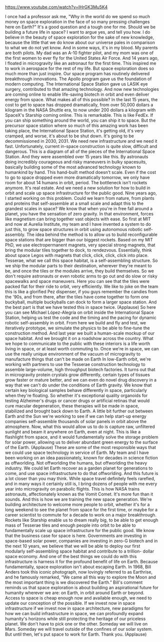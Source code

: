 https://www.youtube.com/watch?v=IHrGK3Mu5K4

I once had a professor ask me,
"Why in the world do we spend
so much money on space exploration
in the face of so many
pressing challenges here on Earth?"
It's a good question
and a tough one for me.
Should we be building
a future life in space?
I want to argue yes, and tell you how.
I do believe in the beauty
of space exploration
for the sake of new knowledge,
because the little that we do know
about our universe
pales in comparison
to what we do not yet know.
And in some ways, it's in my blood.
My parents are both pilots.
My dad was an A-10 fighter pilot,
and my mom was one
of the first women to ever fly
for the United States Air Force.
And 14 years ago,
I floated in microgravity
like an astronaut for the first time.
This inspired me to work
in aerospace for the rest of my life.
But space exploration does
so much more than just inspire.
Our space program has routinely
delivered breakthrough innovations.
The Apollo program gave us
the foundation of modern computing.
The International Space Station
gave us LASIK eye surgery,
contributed to that amazing technology.
And now new technologies are coming online
to enable life-saving biotech in orbit
and even deliver energy from space.
What makes all of this possible?
In the last 15 years,
the cost to get to space
has dropped dramatically,
from over 50,000 dollars a kilogram
in the NASA Shuttle era,
to now under 200 dollars a kilogram
with SpaceX's Starship coming online.
This is remarkable.
This is like FedEx.
If you can ship something
around the world,
you can ship it to space.
But the precursor space station
where so much of this amazing
work has been taking place,
the International Space Station,
it's getting old, it's very cramped,
and worse, it's about to be shut down.
It's going to be
decommissioned in 2030, 2031.
We need new infrastructure
and we need it fast.
Unfortunately, current
in-space construction is quite slow,
difficult and dangerous.
This is a diagram of all of the pieces
of the International Space Station.
And they were assembled
over 15 years like this.
By astronauts
doing incredibly courageous
and risky maneuvers
in bulky spacesuits,
basically building some
of the most advanced technology
known to humankind by hand.
This hand-built method doesn't scale.
Even if the cost to go to space
dropped even more dramatically tomorrow,
we only have room for about 14
humans in orbit, period.
The bottleneck isn't rockets anymore.
It's real estate.
And we need a new
solution for how to build in orbit
and scale up space infrastructure
for the public good.
Nine years ago, I started
working on this problem.
Could we learn from nature,
from plants and proteins
that self-assemble at a small scale
and adapt this to the grandest
scales in space?
We know that when you're in
free fall around a planet,
you have the sensation of zero gravity.
In that environment,
forces like magnetism can bring together
vast objects with ease.
So first at MIT
and now at Aurelia Institute,
my team and I have invented
a system to do just this,
to grow space structures in orbit
using autonomous robotic self-assembly.
The idea behind the method
is to allow us to build
reconfigurable space stations
that are bigger than our biggest rockets.
Based on my MIT PhD,
we use electropermanent magnets,
very special strong magnets,
that bring the modular tiles together
to dock, to rendezvous.
Essentially, think about space
Legos with magnets
that click, click,
click, click into place.
Tesserae, what we call this space habitat,
is a self-assembling structure.
So we ship the modular parts
to their destination,
wherever they're meant to be,
and once the tiles or the modules arrive,
they build themselves.
So we don't require astronauts
or even robotic arms
to go out and do slow or risky
spacewalks and space maneuvers.
Here you can see that the tiles
were packed flat for their ride to orbit,
very efficiently.
We like to joke on the team
this is like a glorified Pez dispenser,
if you guys remember
the candies from the '90s,
and from there,
after the tiles have come together
to form one buckyball,
multiple buckyballs can dock
to form a larger space station.
And the best part is that we have
tested this in space twice.
(Applause)
So here you can see Michael López-Alegría
on orbit inside the International
Space Station,
helping us test the code
and the timing and the pacing
for dynamic robotic
self-assembly in orbit.
From here we build and fly and test,
we iteratively prototype,
we simulate the physics to be able
to fine-tune the construction method.
And last year we built a human-scale
mockup of our space habitat.
And we brought it on a roadshow
across the country.
What we hope to communicate
to the public with these interiors
is a life worth living in space,
or at least worth commuting to.
Once we're in space,
we can use the really unique environment
of the vacuum of microgravity
to manufacture things
that can't be made on Earth
In low-Earth orbit,
we're working with partners
to use the Tesserae construction
technology to assemble large-volume,
high throughput biotech factories.
It turns out that in microgravity
protein crystals grow differently,
certain types of tissues
grow faster or mature better,
and we can even do novel drug discovery
in a way that we can't do
under the conditions of Earth gravity.
We know that certain key biological
samples behave differently in space,
particularly when they're floating.
So whether it's exceptional quality
organoids for testing Alzheimer's drugs
or cancer drugs
or artificial retinas that would cure
macular degeneration,
these therapies will be made in space,
stabilized and brought back down to Earth.
A little bit further out
between Earth and the Sun
we're working to see if we can help
start-up energy companies
self-assemble thousands of solar panels
in orbit above the atmosphere.
Now, what this would allow
us to do is capture raw,
unfiltered sunlight
and beam it anywhere
on Earth, even at night.
This is like a flashlight from space,
and it would fundamentally solve
the storage problem for solar power,
allowing us to deliver abundant
green energy to the surface of the Earth.
(Applause)
These are some of the most
responsible ways
that we could use space technology
in service of Earth.
My team and I have been working
on an idea passionately,
known for decades
in science fiction as offworlding.
Not offworlding the humans,
but offworlding the heavy industry.
We could let Earth recover
as a garden planet
for generations to come,
and use space infrastructure
to do that offworlding.
And this future is a lot closer
than you may think.
While space travel
definitely feels rarefied,
and in many ways it certainly still is,
I bring dozens of people with me
every year into microgravity
on parabolic flights.
This is how NASA trains astronauts,
affectionately known as the Vomit Comet.
It's more fun than it sounds.
And this is how we are training
the new space generation.
We're building architecture
to welcome more people to orbit,
whether it's for a long weekend
to see the planet from space
for the first time,
or maybe for a career scientist
to commute for a decade
to work on a major breakthrough.
Rockets like Starship enable us
to dream really big,
to be able to get enough mass
of Tesserae tiles
and enough people into orbit
to be able to fundamentally scale up
space infrastructure for the public good.
We know that the business case
for space is here.
Governments are investing
in space-based solar power,
companies are investing in zero-G biotech
and in the next 10 years,
we believe that we will be able to deploy
our first modularly
self-assembling space habitat
and contribute to a trillion-
dollar space economy.
And one of the best things
we could do with this infrastructure
is harness it for the profound
benefit of life on Earth.
Because fundamentally,
space exploration isn't
about escaping Earth.
In 1968, Bill Anders
took this iconic photograph,
now lovingly referred to as Earthrise,
and he famously remarked,
“We came all this way to explore the Moon
and the most important thing
is we discovered the Earth.”
Bill's comment reminds us
that space exploration
is about building an aspirational
future for humanity
wherever we are:
on Earth, in orbit around Earth or beyond.
Access to space is cheap enough now
and available enough,
we need to update
our conception of the possible.
If we invest now in space infrastructure
if we invest now in space architecture,
new paradigms for how we can build
infrastructure in space,
we can profoundly
expand humanity's horizons
while still protecting the heritage
of our priceless planet.
We don't have to pick one or the other.
Someday we will live on Mars.
Someday we will travel outside
of the confines of our solar system.
But until then, let's put space
to work for Earth.
Thank you.
(Applause)